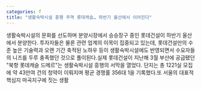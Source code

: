 ```yaml
---
categories: f
title: "생활숙박시설 흥행 주역 롯데캐슬… 하반기 울산에서 이어진다"
---
```

생활숙박시설의 문화를 선도하며 분양시장에서 승승장구 중인 롯데건설이 하반기 울산에서 분양한다. 투자자들은 물론 관련 업계의 이목이 집중되고 있는데, 롯데건설만의 수준 높은 기술력과 오랜 기간 축적된 노하우 등이 생활숙박시설에도 반영되면서 수요자들의 니즈를 두루 충족했던 것으로 풀이된다.실제 롯데건설이 지난해 3월 부산에 공급됐던 "북항 롯데캐슬 드메르"는 생활숙박시설 흥행의 서막을 열었다. 단지는 총 1221실 모집에 약 43만여 건의 청약이 이뤄지며 평균 경쟁률 356대 1을 기록했다.또 서울의 대표적 핵심지 마곡지구에 짓는 생활